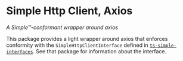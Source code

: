 # Simple Http Client, Axios

_A Simple™-conformant wrapper around axios_

This package provides a light wrapper around axios that enforces conformity with
the `SimpleHttpClientInterface` defined in
[`ts-simple-interfaces`](https://github.com/kael-shipman/ts-simple-interfaces/tree/master/packages/ts-simple-interfaces).
See that package for information about the interface.

